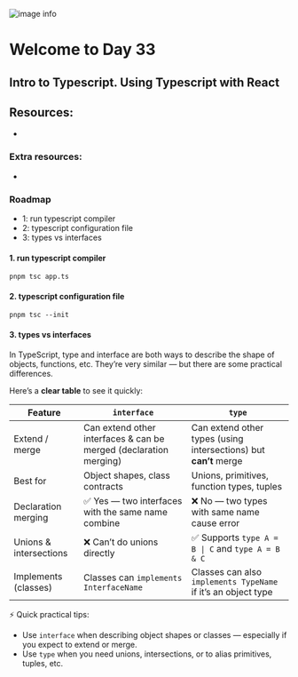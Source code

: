 ![image info](./welcome-day-31.png)

# Welcome to Day 33

## **Intro to Typescript. Using Typescript with React**

## Resources:

-

### Extra resources:

-

### Roadmap

- 1: run typescript compiler
- 2: typescript configuration file
- 3: types vs interfaces

#### 1. run typescript compiler

`pnpm tsc app.ts`

#### 2. typescript configuration file

`pnpm tsc --init`

#### 3. types vs interfaces

In TypeScript, type and interface are both ways to describe the shape of objects, functions, etc. They’re very similar — but there are some practical differences.

Here’s a **clear table** to see it quickly:

| Feature                | `interface`                                                       | `type`                                                           |
| ---------------------- | ----------------------------------------------------------------- | ---------------------------------------------------------------- |
| Extend / merge         | Can extend other interfaces & can be merged (declaration merging) | Can extend other types (using intersections) but **can’t** merge |
| Best for               | Object shapes, class contracts                                    | Unions, primitives, function types, tuples                       |
| Declaration merging    | ✅ Yes — two interfaces with the same name combine                | ❌ No — two types with same name cause error                     |
| Unions & intersections | ❌ Can’t do unions directly                                       | ✅ Supports `type A = B \| C` and `type A = B & C`               |
| Implements (classes)   | Classes can `implements InterfaceName`                            | Classes can also `implements TypeName` if it’s an object type    |

⚡ Quick practical tips:

- Use `interface` when describing object shapes or classes — especially if you expect to extend or merge.
- Use `type` when you need unions, intersections, or to alias primitives, tuples, etc.
